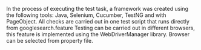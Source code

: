In the process of executing the test task, a framework was created using the following tools:
Java, Selenium, Cucumber, TestNG and with PageObject.
All checks are carried out in one test script that runs directly from googlesearch.feature
Testing can be carried out in different browsers, this feature is implemented using the WebDriverManager library. Browser can be selected from property file.